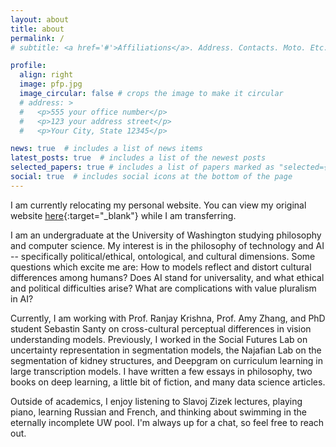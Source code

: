 ```yaml
---
layout: about
title: about
permalink: /
# subtitle: <a href='#'>Affiliations</a>. Address. Contacts. Moto. Etc.

profile:
  align: right
  image: pfp.jpg
  image_circular: false # crops the image to make it circular
  # address: >
  #   <p>555 your office number</p>
  #   <p>123 your address street</p>
  #   <p>Your City, State 12345</p>

news: true  # includes a list of news items
latest_posts: true  # includes a list of the newest posts
selected_papers: true # includes a list of papers marked as "selected={true}"
social: true  # includes social icons at the bottom of the page 
---
```


I am currently relocating my personal website. You can view my original website [here](https://andre-ye.github.io/andre-ye.github.io-retired/){:target="_blank"} while I am transferring.

I am an undergraduate at the University of Washington studying philosophy and computer science. My interest is in the philosophy of technology and AI -- specifically political/ethical, ontological, and cultural dimensions. Some questions which excite me are:
How to  models reflect and distort cultural differences among humans?
Does AI stand for universality, and what ethical and political difficulties arise?
What are complications with value pluralism in AI?

Currently, I am working with Prof. Ranjay Krishna, Prof. Amy Zhang, and PhD student Sebastin Santy on cross-cultural perceptual differences in vision understanding models. 
Previously, I worked in the Social Futures Lab on uncertainty representation in segmentation models, the Najafian Lab on the segmentation of kidney structures, and Deepgram on curriculum learning in large transcription models.
I have written a few essays in philosophy, two books on deep learning, a little bit of fiction, and many data science articles. 

Outside of academics, I enjoy listening to Slavoj Zizek lectures, playing piano, learning Russian and French, and thinking about swimming in the eternally incomplete UW pool. I'm always up for a chat, so feel free to reach out.